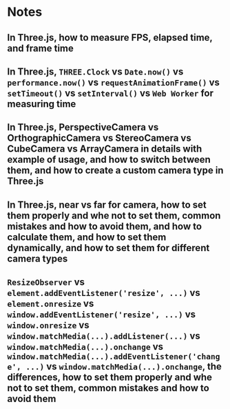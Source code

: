 # Notes

## In Three.js, how to measure FPS, elapsed time, and frame time

## In Three.js, `THREE.Clock` vs `Date.now()` vs `performance.now()` vs `requestAnimationFrame()` vs `setTimeout()` vs `setInterval()` vs `Web Worker` for measuring time

## In Three.js, PerspectiveCamera vs OrthographicCamera vs StereoCamera vs CubeCamera vs ArrayCamera in details with example of usage, and how to switch between them, and how to create a custom camera type in Three.js

## In Three.js, near vs far for camera, how to set them properly and whe not to set them, common mistakes and how to avoid them, and how to calculate them, and how to set them dynamically, and how to set them for different camera types

## `ResizeObserver` vs `element.addEventListener('resize', ...)` vs `element.onresize` vs `window.addEventListener('resize', ...)` vs `window.onresize` vs `window.matchMedia(...).addListener(...)` vs `window.matchMedia(...).onchange` vs `window.matchMedia(...).addEventListener('change', ...)` vs `window.matchMedia(...).onchange`, the differences, how to set them properly and whe not to set them, common mistakes and how to avoid them
